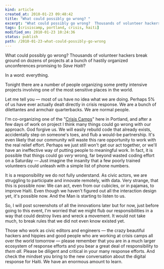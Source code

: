 ```yaml
---
kind: article
created_at: 2010-01-23 09:48:42
title: "What could possibly go wrong? "
excerpt: "What could possibly go wrong?  Thousands of volunteer hackers break ground on dozens of projects at a bunch of hastily organized unconferences promising to 'Save Haiti?'"
tags: [crisiscamp, portland, crisis, haiti]
modified_on: 2010-01-23 10:24:36
status: publish 
path: /2010-01-23-what-could-possibly-go-wrong
---
```


What could possibly go wrong?  Thousands of volunteer hackers break ground on dozens of projects at a bunch of hastily organized unconferences promising to <em>Save Haiti</em>?

In a word: everything.

Tonight there are a number of people organizing some pretty intensive projects involving one of the most sensitive places in the world.

Let me tell you &mdash; most of us have no idea what we are doing. Perhaps 5% of us have ever actually dealt directly in crisis response.  We are a bunch of dilettantes and armchair quarterbacks. We are normal people.

I'm co-organizing one of the "<a href="http://crisiscamp.org">Crisis Camps</a>" here in Portland, and after a few days of work on project I think many things could go wrong with our approach. God forgive us. We will easily rebuild code that already exists, accidentally step on someone's toes, and flub a would-be partnership. It's even likely that our community will waste this rare opportunity to work with the real relief effort. Perhaps we just still won't get our act together, or we'll have an ineffective way of putting people to meaningful work. In fact, it is possible that things could go *very* wrong, far beyond wasted coding effort on a Saturday &mdash; Just imagine the insanity that a few poorly trained volunteers could unleash with a simple list of phone numbers.

It is a responsibility we do not fully understand. As civic actors, we are struggling to participate and innovate remotely, with data. Very strange, that this is possible now: We can act, even from our cubicles, or in pajamas, to improve Haiti. Even though we haven't figured out all the interaction design yet, it's possible now. And the Man is starting to listen to us.

So, I will post screenshots of all the innovations later but for now, just before going to this event, I'm worried that we might flub our responsibilities in a way that could destroy lives and wreck a movement. It would not take much, to break rules that we did not even know existed yet. 

Those who work as civic editors and engineers &mdash; the crazy beautiful hackers and hippies and good people who are working at crisis camps all over the world tomorrow &mdash; please remember that you are in a much larger ecosystem of response efforts and you bear a great deal of responsibility to *them all.* Please be diligent and critical in your many response efforts. And check the mindset you bring to the new conversation about the digital response for Haiti. We have an enormous amount to learn.
